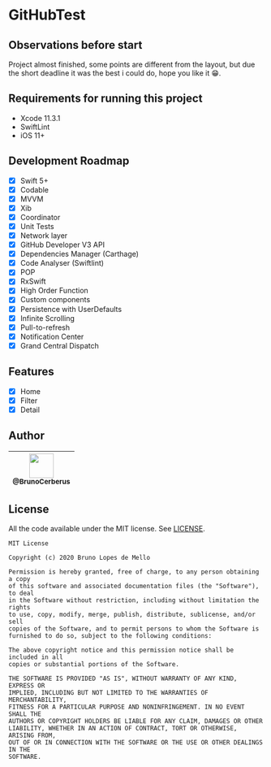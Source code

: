 # GitHubTest

## Observations before start
Project almost finished, some points are different from the layout, but due the short deadline it was the best i could do, hope you like it 😁.

## Requirements for running this project
- Xcode 11.3.1
- SwiftLint
- iOS 11+
 
## Development Roadmap

- [x] Swift 5+
- [x] Codable
- [x] MVVM
- [x] Xib
- [x] Coordinator
- [x] Unit Tests
- [x] Network layer
- [x] GitHub Developer V3 API
- [x] Dependencies Manager (Carthage)
- [x] Code Analyser (Swiftlint)
- [x] POP
- [x] RxSwift
- [x] High Order Function
- [x] Custom components
- [x] Persistence with UserDefaults
- [x] Infinite Scrolling
- [x] Pull-to-refresh
- [x] Notification Center
- [x] Grand Central Dispatch

## Features
- [x] Home
- [x] Filter
- [x] Detail

## Author

| [<img src="https://avatars3.githubusercontent.com/u/10541956?s=400&u=eba6b61af608c7dbc1d36cbf2abacb880d9c6a71&v=4" width="48"><br><sub>@BrunoCerberus</sub>](https://github.com/BrunoCerberus) |
| :---: |

## License

All the code available under the MIT license. See [LICENSE](LICENSE).

```
MIT License

Copyright (c) 2020 Bruno Lopes de Mello

Permission is hereby granted, free of charge, to any person obtaining a copy
of this software and associated documentation files (the "Software"), to deal
in the Software without restriction, including without limitation the rights
to use, copy, modify, merge, publish, distribute, sublicense, and/or sell
copies of the Software, and to permit persons to whom the Software is
furnished to do so, subject to the following conditions:

The above copyright notice and this permission notice shall be included in all
copies or substantial portions of the Software.

THE SOFTWARE IS PROVIDED "AS IS", WITHOUT WARRANTY OF ANY KIND, EXPRESS OR
IMPLIED, INCLUDING BUT NOT LIMITED TO THE WARRANTIES OF MERCHANTABILITY,
FITNESS FOR A PARTICULAR PURPOSE AND NONINFRINGEMENT. IN NO EVENT SHALL THE
AUTHORS OR COPYRIGHT HOLDERS BE LIABLE FOR ANY CLAIM, DAMAGES OR OTHER
LIABILITY, WHETHER IN AN ACTION OF CONTRACT, TORT OR OTHERWISE, ARISING FROM,
OUT OF OR IN CONNECTION WITH THE SOFTWARE OR THE USE OR OTHER DEALINGS IN THE
SOFTWARE.
```
